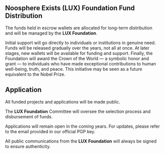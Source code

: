 ## Noosphere Exists (LUX) Foundation Fund Distribution

The funds held in escrow wallets are allocated for long-term distribution and will be managed by the **LUX Foundation**. 

Initial support will go directly to individuals or institutions in genuine need. Funds will be released gradually over the years, not all at once. At later stages, new wallets will be available for funding and support. Finally, the Foundation will award the Crown of the World — a symbolic honor and grant — to individuals who have made exceptional contributions to human well-being, truth, and peace. This initiative may be seen as a future equivalent to the Nobel Prize.

## Application

All funded projects and applications will be made public.

The **LUX Foundation** Committee will oversee the selection process and disbursement of funds.

Applications will remain open in the coming years. For updates, please refer to the email provided in our official PGP key.

All public communications from the **LUX Foundation** will always be signed to ensure authenticity.
